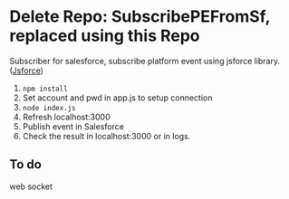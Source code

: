 # Delete Repo: SubscribePEFromSf, replaced using this Repo
Subscriber for salesforce, subscribe platform event using jsforce library.([Jsforce](https://jsforce.github.io))

1. `npm install`
2. Set account and pwd in app.js to setup connection
3. `node index.js`
4. Refresh localhost:3000
5. Publish event in Salesforce
6. Check the result in localhost:3000 or in logs.

## To do
web socket

